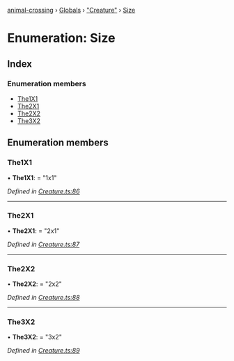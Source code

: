 [animal-crossing](../README.md) › [Globals](../globals.md) › ["Creature"](../modules/_creature_.md) › [Size](_creature_.size.md)

# Enumeration: Size

## Index

### Enumeration members

* [The1X1](_creature_.size.md#the1x1)
* [The2X1](_creature_.size.md#the2x1)
* [The2X2](_creature_.size.md#the2x2)
* [The3X2](_creature_.size.md#the3x2)

## Enumeration members

###  The1X1

• **The1X1**: = "1x1"

*Defined in [Creature.ts:86](https://github.com/Norviah/animal-crossing/blob/09a17bd/module/types/Creature.ts#L86)*

___

###  The2X1

• **The2X1**: = "2x1"

*Defined in [Creature.ts:87](https://github.com/Norviah/animal-crossing/blob/09a17bd/module/types/Creature.ts#L87)*

___

###  The2X2

• **The2X2**: = "2x2"

*Defined in [Creature.ts:88](https://github.com/Norviah/animal-crossing/blob/09a17bd/module/types/Creature.ts#L88)*

___

###  The3X2

• **The3X2**: = "3x2"

*Defined in [Creature.ts:89](https://github.com/Norviah/animal-crossing/blob/09a17bd/module/types/Creature.ts#L89)*
